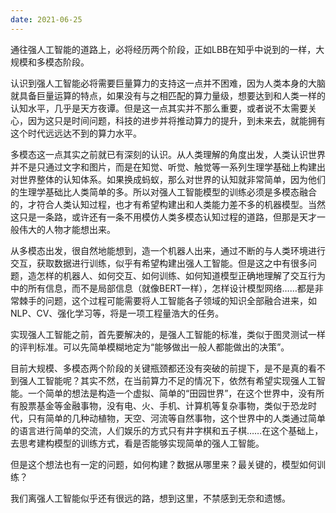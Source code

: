 ```yaml
---
date: 2021-06-25
---
```




通往强人工智能的道路上，必将经历两个阶段，正如LBB在知乎中说到的一样，大规模和多模态阶段。

认识到强人工智能必将需要巨量算力的支持这一点并不困难，因为人类本身的大脑就具备巨量运算的特点，如果没有与之相匹配的算力量级，想要达到和人类一样的认知水平，几乎是天方夜谭。但是这一点其实并不那么重要，或者说不太需要关心，因为这只是时间问题，科技的进步并将推动算力的提升，到未来去，就能拥有这个时代远远达不到的算力水平。

多模态这一点其实之前就已有深刻的认识。从人类理解的角度出发，人类认识世界并不是只通过文字和图片，而是在知觉、听觉、触觉等一系列生理学基础上构建出对世界整体的认知体系。如果换成蚂蚁，那么对世界的认知就非常简单，因为他们的生理学基础比人类简单的多。所以对强人工智能模型的训练必须是多模态融合的，才符合人类认知过程，也才有希望构建出和人类能力差不多的机器模型。当然这只是一条路，或许还有一条不用模仿人类多模态认知过程的道路，但那是天才一般伟大的人物才能想出来。

从多模态出发，很自然地能想到，造一个机器人出来，通过不断的与人类环境进行交互，获取数据进行训练，似乎有希望构建出强人工智能。但是这之中有很多问题，造怎样的机器人、如何交互、如何训练、如何知道模型正确地理解了交互行为中的所有信息，而不是局部信息（就像BERT一样），怎样设计模型网络……都是非常棘手的问题，这个过程可能需要将人工智能各子领域的知识全部融合进来，如NLP、CV、强化学习等，将是一项工程量浩大的任务。

实现强人工智能之前，首先要解决的，是强人工智能的标准，类似于图灵测试一样的评判标准。可以先简单模糊地定为“能够做出一般人都能做出的决策”。

目前大规模、多模态两个阶段的关键瓶颈都还没有突破的前提下，是不是真的看不到强人工智能呢？其实不然，在当前算力不足的情况下，依然有希望实现强人工智能。一个简单的想法是构造一个虚拟、简单的“田园世界”，在这个世界中，没有所有股票基金等金融事物，没有电、火、手机、计算机等复杂事物，类似于恐龙时代，只有简单的几种动植物，天空、河流等自然事物，这个世界中的人类通过简单的语言进行简单的交流，人们娱乐的方式只有井字棋和五子棋……在这个基础上，去思考建构模型的训练方式，看是否能够实现简单的强人工智能。

但是这个想法也有一定的问题，如何构建？数据从哪里来？最关键的，模型如何训练？

我们离强人工智能似乎还有很远的路，想到这里，不禁感到无奈和遗憾。

